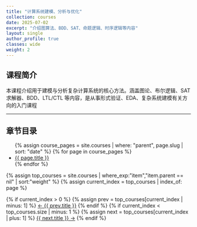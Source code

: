 ```yaml
---
title: "计算系统建模、分析与优化"
collection: courses
date: 2025-07-02
excerpt: "介绍图算法、BDD、SAT、命题逻辑、时序逻辑等内容"
layout: single
author_profile: true
classes: wide
weight: 2
---
```


## 课程简介
本课程介绍用于建模与分析复杂计算系统的核心方法。涵盖图论、布尔逻辑、SAT 求解器、BDD、LTL/CTL 等内容，是从事形式验证、EDA、复杂系统建模有关方向的入门课程

---

## 章节目录

<ul>
  {% assign course_pages = site.courses | where: "parent", page.slug | sort: "date" %}
  {% for page in course_pages %}
    <li><a href="{{ page.url }}">{{ page.title }}</a></li>
  {% endfor %}
</ul>





{% assign top_courses = site.courses | where_exp:"item","item.parent == nil" | sort:"weight" %}
{% assign current_index = top_courses | index_of: page %}

<nav class="pagination">
  {% if current_index > 0 %}
    {% assign prev = top_courses[current_index | minus: 1] %}
    <a class="prev" href="{{ prev.url }}">&larr; {{ prev.title }}</a>
  {% endif %}
  {% if current_index < top_courses.size | minus: 1 %}
    {% assign next = top_courses[current_index | plus: 1] %}
    <a class="next" href="{{ next.url }}">{{ next.title }} &rarr;</a>
  {% endif %}
</nav>


